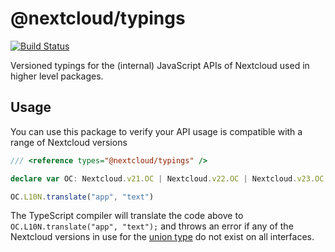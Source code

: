 # @nextcloud/typings

[![Build Status](https://travis-ci.com/nextcloud/nextcloud-typings.svg?branch=master)](https://travis-ci.com/nextcloud/nextcloud-typings)

Versioned typings for the (internal) JavaScript APIs of Nextcloud used in higher level packages.

## Usage

You can use this package to verify your API usage is compatible with a range of Nextcloud versions

```ts
/// <reference types="@nextcloud/typings" />

declare var OC: Nextcloud.v21.OC | Nextcloud.v22.OC | Nextcloud.v23.OC;

OC.L10N.translate("app", "text")
```

The TypeScript compiler will translate the code above to `OC.L10N.translate("app", "text");` and throws an error if any of the Nextcloud versions in use for the [union type](https://www.typescriptlang.org/docs/handbook/advanced-types.html#union-types) do not exist on all interfaces.
